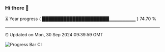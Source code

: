 ### Hi there 👋

⏳ Year progress { ██████████████████████▁▁▁▁▁▁▁▁ } 74.70 %

---

⏰ Updated on Mon, 30 Sep 2024 09:39:59 GMT

![Progress Bar CI](https://github.com/IshwaranRudhara/GIT-ACTION/workflows/Progress%20Bar%20CI/badge.svg)
